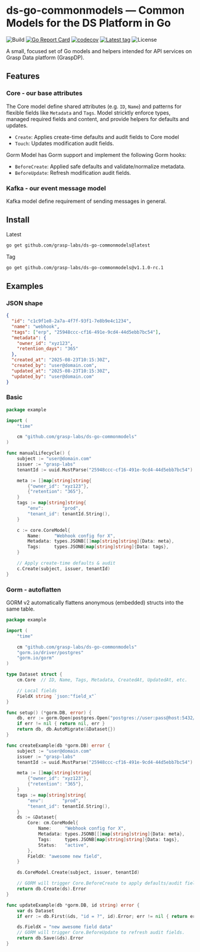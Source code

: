 # ds-go-commonmodels — Common Models for the DS Platform in Go

![Build](https://github.com/grasp-labs/ds-go-commonmodels/v2/actions/workflows/ci.yml/badge.svg)
[![Go Report Card](https://goreportcard.com/badge/github.com/grasp-labs/ds-go-commonmodels)](https://goreportcard.com/report/github.com/grasp-labs/ds-go-commonmodels)
[![codecov](https://codecov.io/gh/grasp-labs/ds-go-commonmodels/branch/main/graph/badge.svg)](https://codecov.io/gh/grasp-labs/ds-go-commonmodels)
[![Latest tag](https://img.shields.io/github/v/tag/grasp-labs/ds-go-commonmodels?sort=semver)](https://github.com/grasp-labs/ds-go-commonmodels/v2/tags)
![License](https://img.shields.io/github/license/grasp-labs/ds-go-commonmodels?cacheSeconds=60)

A small, focused set of Go models and helpers intended for API services on Grasp Data platform (GraspDP).

## Features

### Core - our base attributes

The Core model define shared attributes (e.g. `ID`, `Name`) and patterns for flexible fields like `Metadata` and `Tags`. Model stricktly enforce types, managed required fields and content, and provide helpers for defaults and updates.

- `Create`: Applies create-time defaults and audit fields to Core model
- `Touch`: Updates modification audit fields.

Gorm
Model has Gorm support and implement the following Gorm hooks:

- `BeforeCreate`: Applied safe defaults and validate/normalize metadata.
- `BeforeUpdate`: Refresh modification audit fields.

### Kafka - our event message model

Kafka model define requirement of sending messages in general.

## Install

Latest

```bash
go get github.com/grasp-labs/ds-go-commonmodels@latest
```

Tag

```bash
go get github.com/grasp-labs/ds-go-commonmodels@v1.1.0-rc.1
```

## Examples

### JSON shape

```json
{
  "id": "c1c9f1e8-2a7a-4f7f-93f1-7e8b9e4c1234",
  "name": "webhook",
  "tags": ["erp", "25948ccc-cf16-491e-9cd4-44d5ebb7bc54"],
  "metadata": {
    "owner_id": "xyz123",
    "retention_days": "365"
  },
  "created_at": "2025-08-23T10:15:30Z",
  "created_by": "user@domain.com",
  "updated_at": "2025-08-23T10:15:30Z",
  "updated_by": "user@domain.com"
}
```

### Basic

```go
package example

import (
    "time"

    cm "github.com/grasp-labs/ds-go-commonmodels"
)

func manualLifecycle() {
	subject := "user@domain.com"
	issuer := "grasp-labs"
	tenantId := uuid.MustParse("25948ccc-cf16-491e-9cd4-44d5ebb7bc54")

	meta := []map[string]string{
		{"owner_id": "xyz123"},
		{"retention": "365"},
	}
	tags := map[string]string{
		"env":       "prod",
		"tenant_id": tenantId.String(),
	}

	c := core.CoreModel{
		Name:     "Webhook config for X",
		Metadata: types.JSONB[[]map[string]string]{Data: meta},
		Tags:     types.JSONB[map[string]string]{Data: tags},
	}

	// Apply create-time defaults & audit
	c.Create(subject, issuer, tenantId)
}

```

### Gorm - autoflatten

GORM v2 automatically flattens anonymous (embedded) structs into the same table.

```go
package example

import (
    "time"

    cm "github.com/grasp-labs/ds-go-commonmodels"
    "gorm.io/driver/postgres"
    "gorm.io/gorm"
)

type Dataset struct {
    cm.Core  // ID, Name, Tags, Metadata, CreatedAt, UpdatedAt, etc.

    // Local fields
    FieldX string `json:"field_x"`
}

func setup() (*gorm.DB, error) {
    db, err := gorm.Open(postgres.Open("postgres://user:pass@host:5432/db?sslmode=enable"), &gorm.Config{})
    if err != nil { return nil, err }
    return db, db.AutoMigrate(&Dataset{})
}

func createExample(db *gorm.DB) error {
    subject := "user@domain.com"
	issuer := "grasp-labs"
	tenantId := uuid.MustParse("25948ccc-cf16-491e-9cd4-44d5ebb7bc54")

	meta := []map[string]string{
		{"owner_id": "xyz123"},
		{"retention": "365"},
	}
	tags := map[string]string{
		"env":       "prod",
		"tenant_id": tenantId.String(),
	}
    ds := &Dataset{
        Core: cm.CoreModel{
            Name:     "Webhook config for X",
		    Metadata: types.JSONB[[]map[string]string]{Data: meta},
		    Tags:     types.JSONB[map[string]string]{Data: tags},
		    Status:   "active",
        },
        FieldX: "awesome new field",
    }

    ds.CoreModel.Create(subject, issuer, tenantId)

    // GORM will trigger Core.BeforeCreate to apply defaults/audit fields.
    return db.Create(ds).Error
}

func updateExample(db *gorm.DB, id string) error {
    var ds Dataset
    if err := db.First(&ds, "id = ?", id).Error; err != nil { return err }

    ds.FieldX = "new awesome field data"
    // GORM will trigger Core.BeforeUpdate to refresh audit fields.
    return db.Save(&ds).Error
}

```

